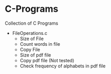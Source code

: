 # C-Programs
Collection of C Programs

 - FileOperations.c
	- Size of File
	- Count words in file
	- Copy File
	- Size of pdf file
	- Copy pdf file (Not tested)
	- Check frequency of alphabets in pdf file